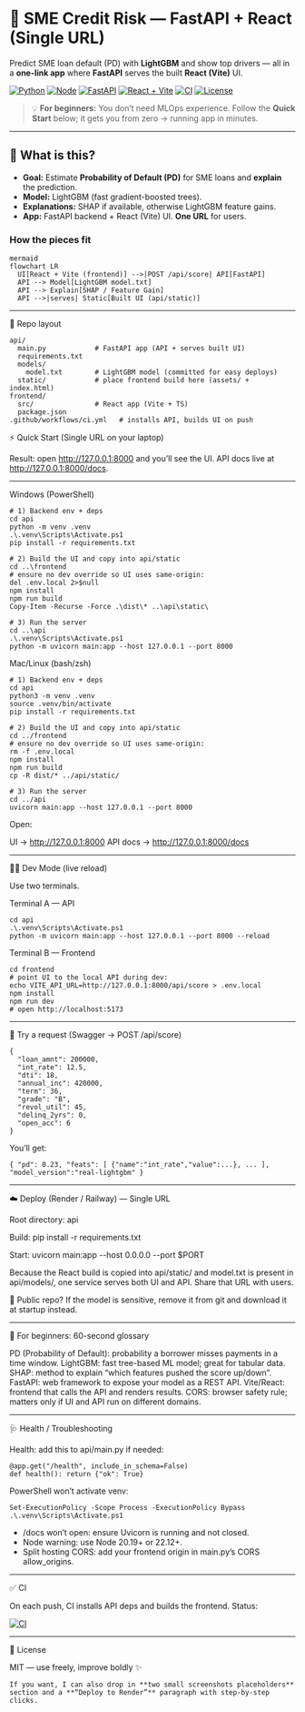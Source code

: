# 🚀 SME Credit Risk — FastAPI + React (Single URL)

Predict SME loan default (PD) with **LightGBM** and show top drivers — all in a **one-link app** where **FastAPI** serves the built **React (Vite)** UI.

[![Python](https://img.shields.io/badge/Python-3.11%2B-blue)](https://www.python.org/)
[![Node](https://img.shields.io/badge/Node-20.19%2B%20or%2022.12%2B-brightgreen)](https://nodejs.org/)
[![FastAPI](https://img.shields.io/badge/FastAPI-💨-teal)](https://fastapi.tiangolo.com/)
[![React + Vite](https://img.shields.io/badge/React%20%2B%20Vite-frontend-61DAFB)](https://vitejs.dev/)
[![CI](https://github.com/10-kp/SME-Credit-Risk-ML/actions/workflows/ci.yml/badge.svg?branch=main)](https://github.com/10-kp/SME-Credit-Risk-ML/actions/workflows/ci.yml)
[![License](https://img.shields.io/badge/License-MIT-yellow)](LICENSE)

> 💡 **For beginners:** You don’t need MLOps experience. Follow the **Quick Start** below; it gets you from zero → running app in minutes.

---

## 🧭 What is this?

- **Goal:** Estimate **Probability of Default (PD)** for SME loans and **explain** the prediction.
- **Model:** LightGBM (fast gradient-boosted trees).
- **Explanations:** SHAP if available, otherwise LightGBM feature gains.
- **App:** FastAPI backend + React (Vite) UI. **One URL** for users.

### How the pieces fit

```
mermaid
flowchart LR
  UI[React + Vite (frontend)] -->|POST /api/score| API[FastAPI]
  API --> Model[LightGBM model.txt]
  API --> Explain[SHAP / Feature Gain]
  API -->|serves| Static[Built UI (api/static)]
```

---

📂 Repo layout
```
api/
  main.py            # FastAPI app (API + serves built UI)
  requirements.txt
  models/
    model.txt        # LightGBM model (committed for easy deploys)
  static/            # place frontend build here (assets/ + index.html)
frontend/
  src/               # React app (Vite + TS)
  package.json
.github/workflows/ci.yml   # installs API, builds UI on push
```

⚡ Quick Start (Single URL on your laptop)

Result: open http://127.0.0.1:8000 and you’ll see the UI.
API docs live at http://127.0.0.1:8000/docs.

---

Windows (PowerShell)
```
# 1) Backend env + deps
cd api
python -m venv .venv
.\.venv\Scripts\Activate.ps1
pip install -r requirements.txt

# 2) Build the UI and copy into api/static
cd ..\frontend
# ensure no dev override so UI uses same-origin:
del .env.local 2>$null
npm install
npm run build
Copy-Item -Recurse -Force .\dist\* ..\api\static\

# 3) Run the server
cd ..\api
.\.venv\Scripts\Activate.ps1
python -m uvicorn main:app --host 127.0.0.1 --port 8000
```

Mac/Linux (bash/zsh)
```
# 1) Backend env + deps
cd api
python3 -m venv .venv
source .venv/bin/activate
pip install -r requirements.txt

# 2) Build the UI and copy into api/static
cd ../frontend
# ensure no dev override so UI uses same-origin:
rm -f .env.local
npm install
npm run build
cp -R dist/* ../api/static/

# 3) Run the server
cd ../api
uvicorn main:app --host 127.0.0.1 --port 8000
```

Open:

UI → http://127.0.0.1:8000
API docs → http://127.0.0.1:8000/docs


---
👩‍💻 Dev Mode (live reload)

Use two terminals.

Terminal A — API
```
cd api
.\.venv\Scripts\Activate.ps1
python -m uvicorn main:app --host 127.0.0.1 --port 8000 --reload
```

Terminal B — Frontend
```
cd frontend
# point UI to the local API during dev:
echo VITE_API_URL=http://127.0.0.1:8000/api/score > .env.local
npm install
npm run dev
# open http://localhost:5173
```


---
🧪 Try a request (Swagger → POST /api/score)
```
{
  "loan_amnt": 200000,
  "int_rate": 12.5,
  "dti": 18,
  "annual_inc": 420000,
  "term": 36,
  "grade": "B",
  "revol_util": 45,
  "delinq_2yrs": 0,
  "open_acc": 6
}
```

You’ll get:
```
{ "pd": 0.23, "feats": [ {"name":"int_rate","value":...}, ... ], "model_version":"real-lightgbm" }
```


---
☁️ Deploy (Render / Railway) — Single URL

Root directory: api

Build: pip install -r requirements.txt

Start: uvicorn main:app --host 0.0.0.0 --port $PORT

Because the React build is copied into api/static/ and model.txt is present in api/models/, one service serves both UI and API. Share that URL with users.

🔐 Public repo? If the model is sensitive, remove it from git and download it at startup instead.


---

🧰 For beginners: 60-second glossary

PD (Probability of Default): probability a borrower misses payments in a time window.
LightGBM: fast tree-based ML model; great for tabular data.
SHAP: method to explain “which features pushed the score up/down”.
FastAPI: web framework to expose your model as a REST API.
Vite/React: frontend that calls the API and renders results.
CORS: browser safety rule; matters only if UI and API run on different domains.


---

🩺 Health / Troubleshooting

Health: add this to api/main.py if needed:
```
@app.get("/health", include_in_schema=False)
def health(): return {"ok": True}
```

PowerShell won’t activate venv:
```
Set-ExecutionPolicy -Scope Process -ExecutionPolicy Bypass
.\.venv\Scripts\Activate.ps1
```

- /docs won’t open: ensure Uvicorn is running and not closed.
- Node warning: use Node 20.19+ or 22.12+.
- Split hosting CORS: add your frontend origin in main.py’s CORS allow_origins.


---

✅ CI

On each push, CI installs API deps and builds the frontend.
Status:

[![CI](https://img.shields.io/github/actions/workflow/status/10-kp/SME-Credit-Risk-ML/ci.yml?branch=main&label=CI&logo=github)](https://github.com/10-kp/SME-Credit-Risk-ML/actions/workflows/ci.yml)



---

📜 License

MIT — use freely, improve boldly ✨
```
If you want, I can also drop in **two small screenshots placeholders** section and a **“Deploy to Render”** paragraph with step-by-step clicks.
```



